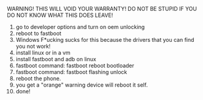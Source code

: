 WARNING! THIS WILL VOID YOUR WARRANTY! DO NOT BE STUPID IF YOU DO NOT KNOW WHAT THIS DOES LEAVE!
1. go to developer options and turn on oem unlocking
2. reboot to fastboot
3. Windows F*ucking sucks for this because the drivers that you can find you not work!
4. install linux or in a vm
5. install fastboot and adb on linux
6. fastboot command: fastboot reboot bootloader
7. fastboot command: fastboot flashing unlock
8. reboot the phone.
9. you get a "orange" warning device will reboot it self.
10. done!
